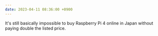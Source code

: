 ```yaml
---
date: 2023-04-11 08:36:00 +0900
---
```


It's still basically impossible to buy Raspberry Pi 4 online in Japan without paying double the listed price.
